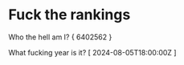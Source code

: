 # Fuck the rankings

Who the hell am I?
{ 6402562 }

What fucking year is it?
[ 2024-08-05T18:00:00Z ]
